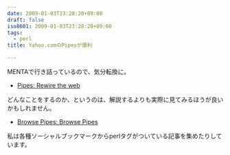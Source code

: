```yaml
---
date: 2009-01-03T23:28:20+09:00
draft: false
iso8601: 2009-01-03T23:28:20+09:00
tags:
  - perl
title: Yahoo.comのPipesが便利

---
```


MENTAで行き詰っているので、気分転換に。

- <a href="http://pipes.yahoo.com/pipes/">Pipes: Rewire the web</a>

どんなことをするのか、というのは、解説するよりも実際に見てみるほうが良いかもしれません。

- <a href="http://pipes.yahoo.com/pipes/pipes.popular">Browse Pipes: Browse Pipes</a>

私は各種ソーシャルブックマークからperlタグがついている記事を集めたりしています。
